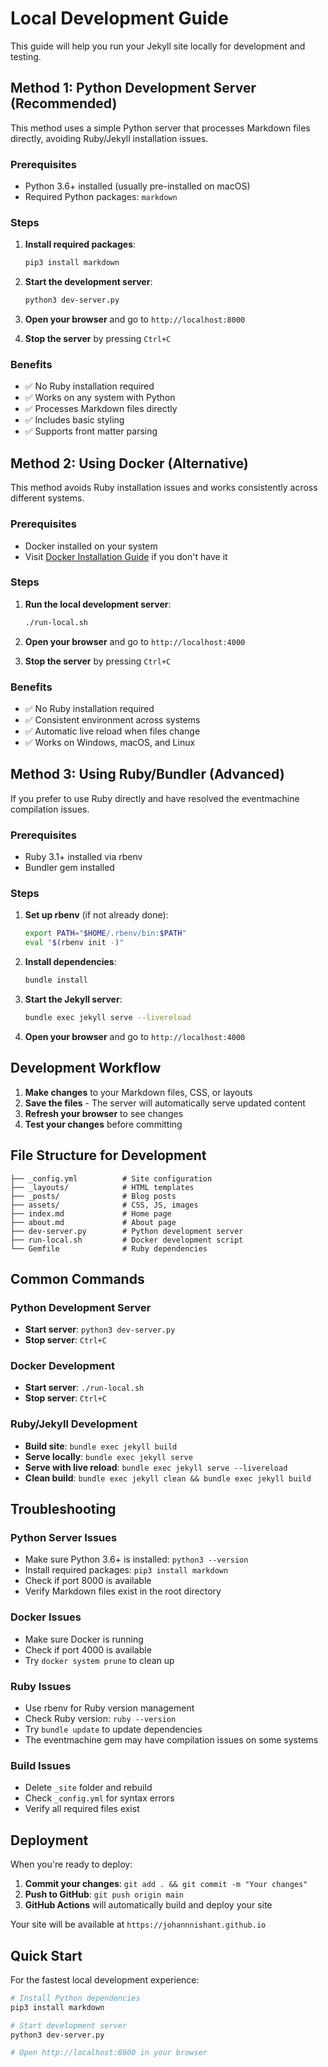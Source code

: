 # Local Development Guide

This guide will help you run your Jekyll site locally for development and testing.

## Method 1: Python Development Server (Recommended)

This method uses a simple Python server that processes Markdown files directly, avoiding Ruby/Jekyll installation issues.

### Prerequisites
- Python 3.6+ installed (usually pre-installed on macOS)
- Required Python packages: `markdown`

### Steps
1. **Install required packages**:
   ```bash
   pip3 install markdown
   ```

2. **Start the development server**:
   ```bash
   python3 dev-server.py
   ```

3. **Open your browser** and go to `http://localhost:8000`

4. **Stop the server** by pressing `Ctrl+C`

### Benefits
- ✅ No Ruby installation required
- ✅ Works on any system with Python
- ✅ Processes Markdown files directly
- ✅ Includes basic styling
- ✅ Supports front matter parsing

## Method 2: Using Docker (Alternative)

This method avoids Ruby installation issues and works consistently across different systems.

### Prerequisites
- Docker installed on your system
- Visit [Docker Installation Guide](https://docs.docker.com/get-docker/) if you don't have it

### Steps
1. **Run the local development server**:
   ```bash
   ./run-local.sh
   ```

2. **Open your browser** and go to `http://localhost:4000`

3. **Stop the server** by pressing `Ctrl+C`

### Benefits
- ✅ No Ruby installation required
- ✅ Consistent environment across systems
- ✅ Automatic live reload when files change
- ✅ Works on Windows, macOS, and Linux

## Method 3: Using Ruby/Bundler (Advanced)

If you prefer to use Ruby directly and have resolved the eventmachine compilation issues.

### Prerequisites
- Ruby 3.1+ installed via rbenv
- Bundler gem installed

### Steps
1. **Set up rbenv** (if not already done):
   ```bash
   export PATH="$HOME/.rbenv/bin:$PATH"
   eval "$(rbenv init -)"
   ```

2. **Install dependencies**:
   ```bash
   bundle install
   ```

3. **Start the Jekyll server**:
   ```bash
   bundle exec jekyll serve --livereload
   ```

4. **Open your browser** and go to `http://localhost:4000`

## Development Workflow

1. **Make changes** to your Markdown files, CSS, or layouts
2. **Save the files** - The server will automatically serve updated content
3. **Refresh your browser** to see changes
4. **Test your changes** before committing

## File Structure for Development

```
├── _config.yml          # Site configuration
├── _layouts/            # HTML templates
├── _posts/              # Blog posts
├── assets/              # CSS, JS, images
├── index.md             # Home page
├── about.md             # About page
├── dev-server.py        # Python development server
├── run-local.sh         # Docker development script
└── Gemfile              # Ruby dependencies
```

## Common Commands

### Python Development Server
- **Start server**: `python3 dev-server.py`
- **Stop server**: `Ctrl+C`

### Docker Development
- **Start server**: `./run-local.sh`
- **Stop server**: `Ctrl+C`

### Ruby/Jekyll Development
- **Build site**: `bundle exec jekyll build`
- **Serve locally**: `bundle exec jekyll serve`
- **Serve with live reload**: `bundle exec jekyll serve --livereload`
- **Clean build**: `bundle exec jekyll clean && bundle exec jekyll build`

## Troubleshooting

### Python Server Issues
- Make sure Python 3.6+ is installed: `python3 --version`
- Install required packages: `pip3 install markdown`
- Check if port 8000 is available
- Verify Markdown files exist in the root directory

### Docker Issues
- Make sure Docker is running
- Check if port 4000 is available
- Try `docker system prune` to clean up

### Ruby Issues
- Use rbenv for Ruby version management
- Check Ruby version: `ruby --version`
- Try `bundle update` to update dependencies
- The eventmachine gem may have compilation issues on some systems

### Build Issues
- Delete `_site` folder and rebuild
- Check `_config.yml` for syntax errors
- Verify all required files exist

## Deployment

When you're ready to deploy:
1. **Commit your changes**: `git add . && git commit -m "Your changes"`
2. **Push to GitHub**: `git push origin main`
3. **GitHub Actions** will automatically build and deploy your site

Your site will be available at `https://johannnishant.github.io`

## Quick Start

For the fastest local development experience:

```bash
# Install Python dependencies
pip3 install markdown

# Start development server
python3 dev-server.py

# Open http://localhost:8000 in your browser
```